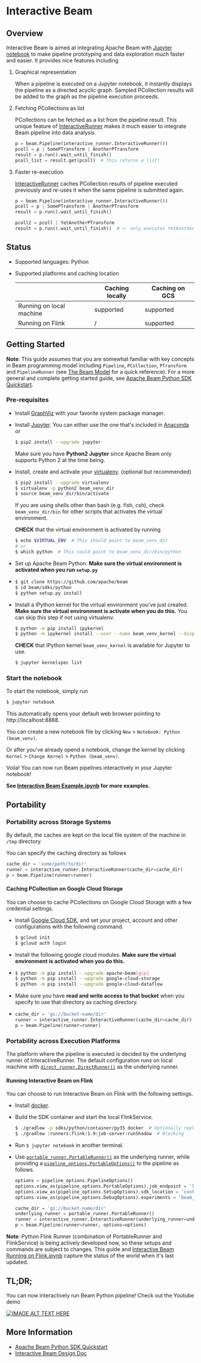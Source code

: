<!--
    Licensed to the Apache Software Foundation (ASF) under one
    or more contributor license agreements.  See the NOTICE file
    distributed with this work for additional information
    regarding copyright ownership.  The ASF licenses this file
    to you under the Apache License, Version 2.0 (the
    "License"); you may not use this file except in compliance
    with the License.  You may obtain a copy of the License at

      http://www.apache.org/licenses/LICENSE-2.0

    Unless required by applicable law or agreed to in writing,
    software distributed under the License is distributed on an
    "AS IS" BASIS, WITHOUT WARRANTIES OR CONDITIONS OF ANY
    KIND, either express or implied.  See the License for the
    specific language governing permissions and limitations
    under the License.
-->

# Interactive Beam

## Overview

Interactive Beam is aimed at integrating Apache Beam with
[Jupyter notebook](http://jupyter.org/) to make pipeline prototyping and data
exploration much faster and easier. It provides nice features including

1.  Graphical representation

    When a pipeline is executed on a Jupyter notebook, it instantly displays the
    pipeline as a directed acyclic graph. Sampled PCollection results will be
    added to the graph as the pipeline execution proceeds.

2.  Fetching PCollections as list

    PCollections can be fetched as a list from the pipeline result. This unique
    feature of
    [InteractiveRunner](https://github.com/apache/beam/blob/master/sdks/python/apache_beam/runners/interactive/interactive_runner.py)
    makes it much easier to integrate Beam pipeline into data analysis.

    ```python
    p = beam.Pipeline(interactive_runner.InteractiveRunner())
    pcoll = p | SomePTransform | AnotherPTransform
    result = p.run().wait_until_finish()
    pcoll_list = result.get(pcoll)  # This returns a list!
    ```

3.  Faster re-execution

    [InteractiveRunner](https://github.com/apache/beam/blob/master/sdks/python/apache_beam/runners/interactive/interactive_runner.py)
    caches PCollection results of pipeline executed previously and re-uses it
    when the same pipeline is submitted again.

    ```python
    p = beam.Pipeline(interactive_runner.InteractiveRunner())
    pcoll = p | SomePTransform | AnotherPTransform
    result = p.run().wait_until_finish()

    pcoll2 = pcoll | YetAnotherPTransform
    result = p.run().wait_until_finish()  # <- only executes YetAnotherPTransform
    ```

## Status

*   Supported languages: Python
*   Supported platforms and caching location

    |                          | Caching locally | Caching on GCS |
    | ------------------------ | --------------- | -------------- |
    | Running on local machine | supported       | supported      |
    | Running on Flink         | /               | supported      |

## Getting Started

**Note**: This guide assumes that you are somewhat familiar with key concepts in
Beam programming model including `Pipeline`, `PCollection`, `PTransform` and
`PipelineRunner` (see
[The Beam Model](https://github.com/apache/beam/tree/master#the-beam-model) for
a quick reference). For a more general and complete getting started guide, see
[Apache Beam Python SDK Quickstart](https://beam.apache.org/get-started/quickstart-py/).

### Pre-requisites

*   Install [GraphViz](https://www.graphviz.org/download/) with your favorite
    system package manager.

-   Install [Jupyter](https://jupyter.org/). You can either use the one that's
    included in [Anaconda](https://www.anaconda.com/download/) or

    ```bash
    $ pip2 install --upgrade jupyter
    ```

    Make sure you have **Python2 Jupyter** since Apache Beam only supports
    Python 2 at the time being.

-   Install, create and activate your [virtualenv](https://virtualenv.pypa.io/).
    (optional but recommended)

    ```bash
    $ pip2 install --upgrade virtualenv
    $ virtualenv -p python2 beam_venv_dir
    $ source beam_venv_dir/bin/activate
    ```

    If you are using shells other than bash (e.g. fish, csh), check
    `beam_venv_dir/bin` for other scripts that activates the virtual
    environment.

    **CHECK** that the virtual environment is activated by running

    ```bash
    $ echo $VIRTUAL_ENV  # This should point to beam_venv_dir
    # or
    $ which python  # This sould point to beam_venv_dir/bin/python
    ```

*   Set up Apache Beam Python. **Make sure the virtual environment is activated
    when you run `setup.py`**

*   ```bash
    $ git clone https://github.com/apache/beam
    $ cd beam/sdks/python
    $ python setup.py install
    ```

-   Install a IPython kernel for the virtual environment you've just created.
    **Make sure the virtual environment is activate when you do this.** You can
    skip this step if not using virtualenv.

    ```bash
    $ python -m pip install ipykernel
    $ python -m ipykernel install --user --name beam_venv_kernel --display-name "Python (beam_venv)"
    ```

    **CHECK** that IPython kernel `beam_venv_kernel` is available for Jupyter to
    use.

    ```bash
    $ jupyter kernelspec list
    ```

### Start the notebook

To start the notebook, simply run

```bash
$ jupyter notebook
```

This automatically opens your default web browser pointing to
http://localhost:8888.

You can create a new notebook file by clicking `New` > `Notebook: Python
(beam_venv)`.

Or after you've already opend a notebook, change the kernel by clicking
`Kernel` > `Change Kernel` > `Python (beam_venv)`.

Voila! You can now run Beam pipelines interactively in your Jupyter notebook!

**See [Interactive Beam Example.ipynb](examples/Interactive%20Beam%20Example.ipynb)
for more examples.**

## Portability

### Portability across Storage Systems

By default, the caches are kept on the local file system of the machine in
`/tmp` directory.

You can specify the caching directory as follows

```python
cache_dir = 'some/path/to/dir'
runner = interactive_runner.InteractiveRunner(cache_dir=cache_dir)
p = beam.Pipeline(runner=runner)
```

#### Caching PCollection on Google Cloud Storage

You can choose to cache PCollections on Google Cloud Storage with a few
credential settings.

*   Install [Google Cloud SDK](cloud.google.com/sdk), and set your project,
    account and other configurations with the following command.

    ```bash
    $ gcloud init
    $ gcloud auth login
    ```

*   Install the following google cloud modules. **Make sure the virtual
    environment is activated when you do this.**

*   ```bash
    $ python -m pip install --upgrade apache-beam[gcp]
    $ python -m pip install --upgrade google-cloud-storage
    $ python -m pip install --upgrade google-cloud-dataflow
    ```

*   Make sure you have **read and write access to that bucket** when you specify
    to use that directory as caching directory.

*   ```python
    cache_dir = 'gs://bucket-name/dir'
    runner = interactive_runner.InteractiveRunner(cache_dir=cache_dir)
    p = beam.Pipeline(runner=runner)
    ```

### Portability across Execution Platforms

The platform where the pipeline is executed is decided by the underlying runner
of InteractiveRunner. The default configuration runs on local machine with
[`direct_runner.DirectRunner()`](https://github.com/apache/beam/blob/master/sdks/python/apache_beam/runners/direct/direct_runner.py)
as the underlying runner.

#### Running Interactive Beam on Flink

You can choose to run Interactive Beam on Flink with the following settings.

*   Install [docker](https://www.docker.com/).

*   Build the SDK container and start the local FlinkService.

    ```bash
    $ ./gradlew -p sdks/python/container/py35 docker  # Optionally replace py35 with the Python version of your choice
    $ ./gradlew :runners:flink:1.9:job-server:runShadow  # Blocking
    ```

*   Run `$ jupyter notebook` in another terminal.

*   Use
    [`portable_runner.PortableRunner()`](https://github.com/apache/beam/blob/master/sdks/python/apache_beam/runners/portability/portable_runner.py)
    as the underlying runner, while providing a
    [`pipeline_options.PortableOptions()`](https://github.com/apache/beam/blob/master/sdks/python/apache_beam/options/pipeline_options.py)
    to the pipeline as follows.

    ```python
    options = pipeline_options.PipelineOptions()
    options.view_as(pipeline_options.PortableOptions).job_endpoint = 'localhost:8099'
    options.view_as(pipeline_options.SetupOptions).sdk_location = 'container'
    options.view_as(pipeline_options.DebugOptions).experiments = 'beam_fn_api'

    cache_dir = 'gs://bucket-name/dir'
    underlying_runner = portable_runner.PortableRunner()
    runner = interactive_runner.InteractiveRunner(underlying_runner=underlying_runner, cache_dir=cache_dir)
    p = beam.Pipeline(runner=runner, options=options)
    ```

**Note**: Python Flink Runner (combination of PortableRunner and FlinkService)
is being actively developed now, so these setups and commands are subject to
changes. This guide and
[Interactive Beam Running on Flink.ipynb](examples/Interactive%20Beam%20Running%20on%20Flink.ipynb)
capture the status of the world when it's last updated.

## TL;DR;

You can now interactively run Beam Python pipeline! Check out the Youtube demo

[![IMAGE ALT TEXT HERE](https://img.youtube.com/vi/c5CjA1e3Cqw/0.jpg)](https://www.youtube.com/watch?v=c5CjA1e3Cqw)

## More Information

*   [Apache Beam Python SDK Quickstart](https://beam.apache.org/get-started/quickstart-py/)
*   [Interactive Beam Design Doc](https://docs.google.com/document/d/10bTc97GN5Wk-nhwncqNq9_XkJFVVy0WLT4gPFqP6Kmw/edit?usp=sharing)
